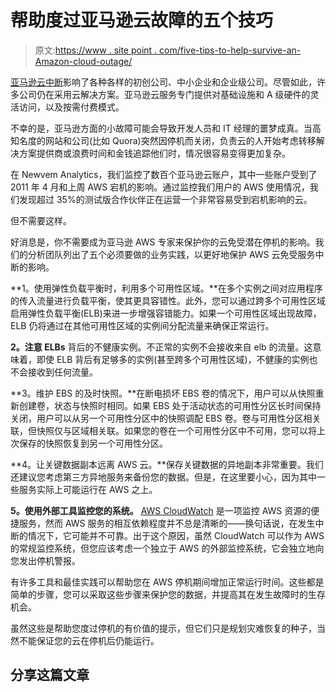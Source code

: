 # 帮助度过亚马逊云故障的五个技巧

> 原文:[https://www . site point . com/five-tips-to-help-survive-an-Amazon-cloud-outage/](https://www.sitepoint.com/five-tips-to-help-survive-an-amazon-cloud-outage/)

[亚马逊云中断](http://www.zdnet.com/blog/btl/amazon-web-services-suffers-partial-outage/79981?tag=content;siu-container "Amazon cloud outage")影响了各种各样的初创公司、中小企业和企业级公司。尽管如此，许多公司仍在采用云解决方案。亚马逊云服务专门提供对基础设施和 A 级硬件的灵活访问，以及按需付费模式。

不幸的是，亚马逊方面的小故障可能会导致开发人员和 IT 经理的噩梦成真。当高知名度的网站和公司(比如 Quora)突然因停机而关闭，负责云的人开始考虑转移解决方案提供商或浪费时间和金钱追踪他们时，情况很容易变得更加复杂。

在 Newvem Analytics，我们监控了数百个亚马逊云账户，其中一些账户受到了 2011 年 4 月和上周 AWS 宕机的影响。通过监控我们用户的 AWS 使用情况，我们发现超过 35%的测试版合作伙伴正在运营一个非常容易受到宕机影响的云。

但不需要这样。

好消息是，你不需要成为亚马逊 AWS 专家来保护你的云免受潜在停机的影响。我们的分析团队列出了五个必须要做的业务实践，以更好地保护 AWS 云免受服务中断的影响。

**1。使用弹性负载平衡时，利用多个可用性区域。**在多个实例之间对应用程序的传入流量进行负载平衡，使其更具容错性。此外，您可以通过跨多个可用性区域启用弹性负载平衡(ELB)来进一步增强容错能力。如果一个可用性区域出现故障，ELB 仍将通过在其他可用性区域的实例间分配流量来确保正常运行。

**2。注意 ELBs** 背后的不健康实例。不正常的实例不会接收来自 elb 的流量。这意味着，即使 ELB 背后有足够多的实例(甚至跨多个可用性区域)，不健康的实例也不会接收到任何流量。

**3。维护 EBS 的及时快照。**在断电损坏 EBS 卷的情况下，用户可以从快照重新创建卷，状态与快照时相同。如果 EBS 处于活动状态的可用性分区长时间保持关闭，用户可以从另一个可用性分区中的快照调配 EBS 卷。卷与可用性分区相关联，但快照仅与区域相关联。如果您的卷在一个可用性分区中不可用，您可以将上次保存的快照恢复到另一个可用性分区。

**4。让关键数据副本远离 AWS 云。**保存关键数据的异地副本非常重要。我们还建议您考虑第三方异地服务来备份您的数据。但是，在这里要小心，因为其中一些服务实际上可能运行在 AWS 之上。

**5。使用外部工具监控您的系统。** [AWS CloudWatch](http://aws.amazon.com/cloudwatch/ "AWS CloudWatch") 是一项监控 AWS 资源的便捷服务，然而 AWS 服务的相互依赖程度并不总是清晰的——换句话说，在发生中断的情况下，它可能并不可靠。出于这个原因，虽然 CloudWatch 可以作为 AWS 的常规监控系统，但您应该考虑一个独立于 AWS 的外部监控系统，它会独立地向您发出停机警报。

有许多工具和最佳实践可以帮助您在 AWS 停机期间增加正常运行时间。这些都是简单的步骤，您可以采取这些步骤来保护您的数据，并提高其在发生故障时的生存机会。

虽然这些是帮助您度过停机的有价值的提示，但它们只是规划灾难恢复的种子，当然不能保证您的云在停机后仍能运行。

## 分享这篇文章